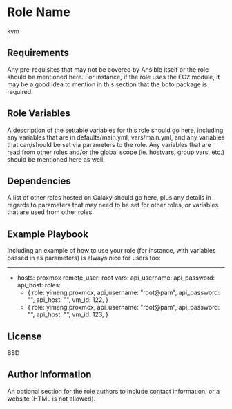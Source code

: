 Role Name
=========

kvm

Requirements
------------

Any pre-requisites that may not be covered by Ansible itself or the role should be mentioned here. For instance, if the role uses the EC2 module, it may be a good idea to mention in this section that the boto package is required.

Role Variables
--------------

A description of the settable variables for this role should go here, including any variables that are in defaults/main.yml, vars/main.yml, and any variables that can/should be set via parameters to the role. Any variables that are read from other roles and/or the global scope (ie. hostvars, group vars, etc.) should be mentioned here as well.

Dependencies
------------

A list of other roles hosted on Galaxy should go here, plus any details in regards to parameters that may need to be set for other roles, or variables that are used from other roles.

Example Playbook
----------------

Including an example of how to use your role (for instance, with variables passed in as parameters) is always nice for users too:

---
- hosts: proxmox
  remote_user: root
  vars:
    api_username:
    api_password:
    api_host:
  roles:
  - {
      role: yimeng.proxmox,
      api_username: "root@pam",
      api_password: "",
      api_host: "",
      vm_id: 122,
    }
  - {
      role: yimeng.proxmox,
      api_username: "root@pam",
      api_password: "",
      api_host: "",
      vm_id: 123,
   }

License
-------

BSD

Author Information
------------------

An optional section for the role authors to include contact information, or a website (HTML is not allowed).
